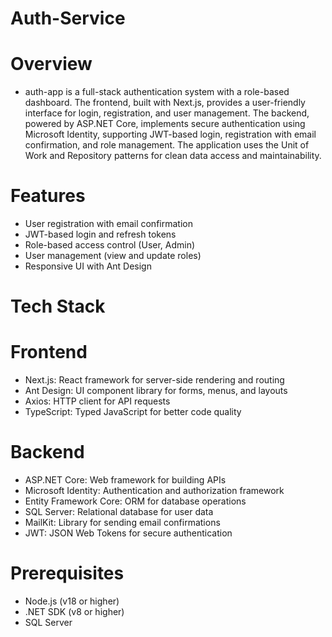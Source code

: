 # Auth-Service
# Overview
- auth-app is a full-stack authentication system with a role-based dashboard. The frontend, built with Next.js, provides a user-friendly interface for login, registration, and user management. The backend, powered by ASP.NET Core, implements secure authentication using Microsoft Identity, supporting JWT-based login, registration with email confirmation, and role management. The application uses the Unit of Work and Repository patterns for clean data access and maintainability.

# Features
- User registration with email confirmation
- JWT-based login and refresh tokens
- Role-based access control (User, Admin)
- User management (view and update roles)
- Responsive UI with Ant Design

# Tech Stack
# Frontend
- Next.js: React framework for server-side rendering and routing
- Ant Design: UI component library for forms, menus, and layouts
- Axios: HTTP client for API requests
- TypeScript: Typed JavaScript for better code quality

# Backend
- ASP.NET Core: Web framework for building APIs
- Microsoft Identity: Authentication and authorization framework
- Entity Framework Core: ORM for database operations
- SQL Server: Relational database for user data
- MailKit: Library for sending email confirmations
- JWT: JSON Web Tokens for secure authentication

# Prerequisites
- Node.js (v18 or higher)
- .NET SDK (v8 or higher)
- SQL Server

